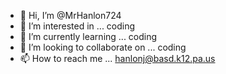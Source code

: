 - 👋 Hi, I’m @MrHanlon724
- 👀 I’m interested in ... coding
- 🌱 I’m currently learning ... coding
- 💞️ I’m looking to collaborate on ... coding
- 📫 How to reach me ... hanlonj@basd.k12.pa.us

<!---
MrHanlon724/MrHanlon724 is a ✨ special ✨ repository because its `README.md` (this file) appears on your GitHub profile.
You can click the Preview link to take a look at your changes.
--->
